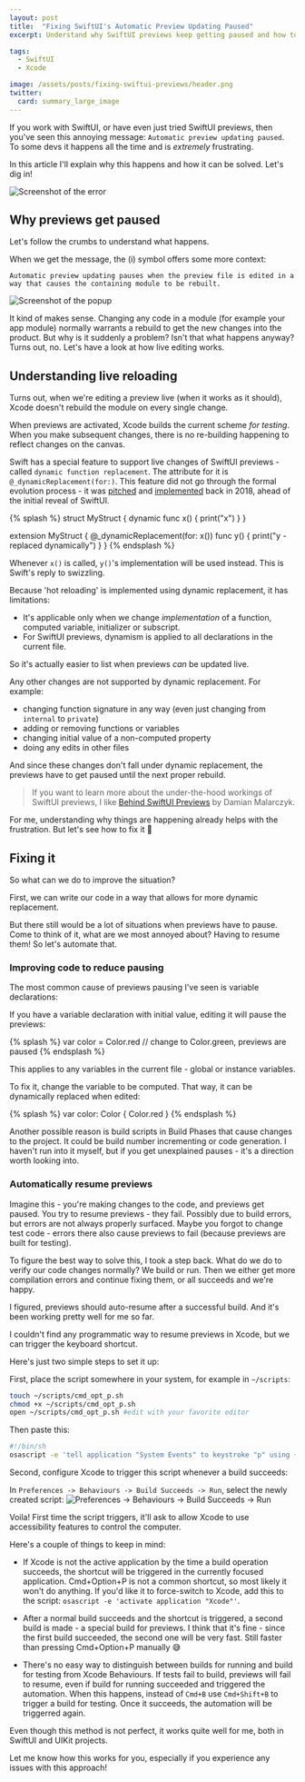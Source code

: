 ```yaml
---
layout: post
title:  "Fixing SwiftUI's Automatic Preview Updating Paused"
excerpt: Understand why SwiftUI previews keep getting paused and how to improve the situation

tags: 
  - SwiftUI
  - Xcode 

image: /assets/posts/fixing-swiftui-previews/header.png
twitter: 
  card: summary_large_image
---
```


If you work with SwiftUI, or have even just tried SwiftUI previews, then you've seen this annoying message: `Automatic preview updating paused`.
To some devs it happens all the time and is _extremely_ frustrating. 

In this article I'll explain why this happens and how it can be solved. 
Let's dig in!

![Screenshot of the error](/assets/posts/fixing-swiftui-previews/header.png)

## Why previews get paused

Let's follow the crumbs to understand what happens. 

When we get the message, the (i) symbol offers some more context:

`Automatic preview updating pauses when the preview file is edited in a way that causes the containing module to be rebuilt.`

![Screenshot of the popup](/assets/posts/fixing-swiftui-previews/popup.png)

It kind of makes sense.
Changing any code in a module (for example your app module) normally warrants a rebuild to get the new changes into the product. 
But why is it suddenly a problem? Isn't that what happens anyway?
Turns out, no. Let's have a look at how live editing works.

## Understanding live reloading

Turns out, when we're editing a preview live (when it works as it should), Xcode doesn't rebuild the module on every single change. 

When previews are activated, Xcode builds the current scheme _for testing_. When you make subsequent changes, there is no re-building happening to reflect changes on the canvas.

Swift has a special feature to support live changes of SwiftUI previews - called `dynamic function replacement`. The attribute for it is `@_dynamicReplacement(for:)`.
This feature did not go through the formal evolution process - it was [pitched](https://forums.swift.org/t/dynamic-method-replacement/16619) and [implemented](https://github.com/apple/swift/pull/20333) back in 2018, ahead of the initial reveal of SwiftUI. 

{% splash %}
struct MyStruct {
  dynamic func x() {
    print("x")
  }
}

extension MyStruct {
  @_dynamicReplacement(for: x())
  func y() {
    print("y - replaced dynamically")
  }
}
{% endsplash %}

Whenever `x()` is called, `y()`'s implementation will be used instead. This is Swift's reply to swizzling.

Because 'hot reloading' is implemented using dynamic replacement, it has limitations:
- It's applicable only when we change _implementation_ of a function, computed variable, initializer or subscript.
- For SwiftUI previews, dynamism is applied to all declarations in the current file.

So it's actually easier to list when previews _can_ be updated live. 

Any other changes are not supported by dynamic replacement. For example:

- changing function signature in any way (even just changing from `internal` to `private`)
- adding or removing functions or variables
- changing initial value of a non-computed property
- doing any edits in other files

And since these changes don't fall under dynamic replacement, the previews have to get paused until the next proper rebuild.

> If you want to learn more about the under-the-hood workings of SwiftUI previews, I like [Behind SwiftUI Previews](https://www.guardsquare.com/blog/behind-swiftui-previews) by Damian Malarczyk.

For me, understanding why things are happening already helps with the frustration. But let's see how to fix it 🙌

## Fixing it

So what can we do to improve the situation?

First, we can write our code in a way that allows for more dynamic replacement.

But there still would be a lot of situations when previews have to pause. 
Come to think of it, what are we most annoyed about? Having to resume them! So let's automate that.

### Improving code to reduce pausing 

The most common cause of previews pausing I've seen is variable declarations:

If you have a variable declaration with initial value, editing it will pause the previews:

{% splash %}
var color = Color.red // change to Color.green, previews are paused
{% endsplash %}

This applies to any variables in the current file - global or instance variables. 

To fix it, change the variable to be computed. That way, it can be dynamically replaced when edited:

{% splash %}
var color: Color { Color.red }
{% endsplash %}

Another possible reason is build scripts in Build Phases that cause changes to the project. It could be build number incrementing or code generation. 
I haven't run into it myself, but if you get unexplained pauses - it's a direction worth looking into.

### Automatically resume previews 

Imagine this - you're making changes to the code, and previews get paused. You try to resume previews - they fail. Possibly due to build errors, but errors are not always properly surfaced. 
Maybe you forgot to change test code - errors there also cause previews to fail (because previews are built for testing). 

To figure the best way to solve this, I took a step back. What do we do to verify our code changes normally? We build or run. Then we either get more compilation errors and continue fixing them, or all succeeds and we're happy. 

I figured, previews should auto-resume after a successful build. And it's been working pretty well for me so far.

I couldn't find any programmatic way to resume previews in Xcode, but we can trigger the keyboard shortcut. 

Here's just two simple steps to set it up:

First, place the script somewhere in your system, for example in `~/scripts`:

```bash
touch ~/scripts/cmd_opt_p.sh
chmod +x ~/scripts/cmd_opt_p.sh
open ~/scripts/cmd_opt_p.sh #edit with your favorite editor
```
Then paste this:
```bash
#!/bin/sh
osascript -e 'tell application "System Events" to keystroke "p" using {command down, option down}'
```

Second, configure Xcode to trigger this script whenever a build succeeds:

In `Preferences -> Behaviours -> Build Succeeds -> Run`, select the newly created script: 
![Preferences -> Behaviours -> Build Succeeds -> Run](/assets/posts/fixing-swiftui-previews/behaviours.png)

Voila! First time the script triggers, it'll ask to allow Xcode to use accessibility features to control the computer. 

Here's a couple of things to keep in mind: 

- If Xcode is not the active application by the time a build operation succeeds, the shortcut will be triggered in the currently focused application.
Cmd+Option+P is not a common shortcut, so most likely it won't do anything. 
If you'd like it to force-switch to Xcode, add this to the script: `osascript -e 'activate application "Xcode"'`.

- After a normal build succeeds and the shortcut is triggered, a second build is made - a special build for previews. 
I think that it's fine - since the first build succeeded, the second one will be very fast. Still faster than pressing Cmd+Option+P manually 😅

- There's no easy way to distinguish between builds for running and build for testing from Xcode Behaviours.
If tests fail to build, previews will fail to resume, even if build for running succeeded and triggered the automation. 
When this happens, instead of `Cmd+B` use `Cmd+Shift+B` to trigger a build for testing. Once it succeeds, the automation will be triggerred again.

Even though this method is not perfect, it works quite well for me, both in SwiftUI and UIKit projects.

Let me know how this works for you, especially if you experience any issues with this approach!

